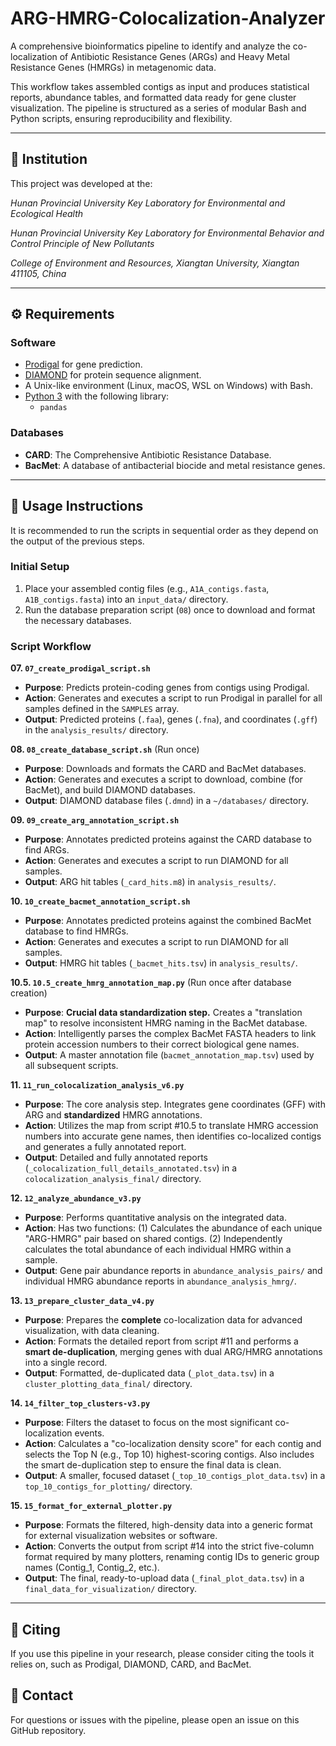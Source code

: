 
# ARG-HMRG-Colocalization-Analyzer

A comprehensive bioinformatics pipeline to identify and analyze the co-localization of Antibiotic Resistance Genes (ARGs) and Heavy Metal Resistance Genes (HMRGs) in metagenomic data.

This workflow takes assembled contigs as input and produces statistical reports, abundance tables, and formatted data ready for gene cluster visualization. The pipeline is structured as a series of modular Bash and Python scripts, ensuring reproducibility and flexibility.

---

## 🏢 Institution

This project was developed at the:

*Hunan Provincial University Key Laboratory for Environmental and Ecological Health* 

*Hunan Provincial University Key Laboratory for Environmental Behavior and Control Principle of New Pollutants* 

*College of Environment and Resources, Xiangtan University, Xiangtan 411105, China*

---

## ⚙️ Requirements

### Software
*   [Prodigal](https://github.com/hyattpd/Prodigal) for gene prediction.
*   [DIAMOND](https://github.com/bbuchfink/diamond) for protein sequence alignment.
*   A Unix-like environment (Linux, macOS, WSL on Windows) with Bash.
*   [Python 3](https://www.python.org/) with the following library:
    *   `pandas`

### Databases
*   **CARD**: The Comprehensive Antibiotic Resistance Database.
*   **BacMet**: A database of antibacterial biocide and metal resistance genes.

---

## 🚀 Usage Instructions

It is recommended to run the scripts in sequential order as they depend on the output of the previous steps.

### Initial Setup

1.  Place your assembled contig files (e.g., `A1A_contigs.fasta`, `A1B_contigs.fasta`) into an `input_data/` directory.
2.  Run the database preparation script (`08`) once to download and format the necessary databases.

### Script Workflow

**07. `07_create_prodigal_script.sh`**
*   **Purpose**: Predicts protein-coding genes from contigs using Prodigal.
*   **Action**: Generates and executes a script to run Prodigal in parallel for all samples defined in the `SAMPLES` array.
*   **Output**: Predicted proteins (`.faa`), genes (`.fna`), and coordinates (`.gff`) in the `analysis_results/` directory.

**08. `08_create_database_script.sh`** (Run once)
*   **Purpose**: Downloads and formats the CARD and BacMet databases.
*   **Action**: Generates and executes a script to download, combine (for BacMet), and build DIAMOND databases.
*   **Output**: DIAMOND database files (`.dmnd`) in a `~/databases/` directory.

**09. `09_create_arg_annotation_script.sh`**
*   **Purpose**: Annotates predicted proteins against the CARD database to find ARGs.
*   **Action**: Generates and executes a script to run DIAMOND for all samples.
*   **Output**: ARG hit tables (`_card_hits.m8`) in `analysis_results/`.

**10. `10_create_bacmet_annotation_script.sh`**
*   **Purpose**: Annotates predicted proteins against the combined BacMet database to find HMRGs.
*   **Action**: Generates and executes a script to run DIAMOND for all samples.
*   **Output**: HMRG hit tables (`_bacmet_hits.tsv`) in `analysis_results/`.

**10.5. `10.5_create_hmrg_annotation_map.py`** (Run once after database creation)
*   **Purpose**: **Crucial data standardization step.** Creates a "translation map" to resolve inconsistent HMRG naming in the BacMet database.
*   **Action**: Intelligently parses the complex BacMet FASTA headers to link protein accession numbers to their correct biological gene names.
*   **Output**: A master annotation file (`bacmet_annotation_map.tsv`) used by all subsequent scripts.

**11. `11_run_colocalization_analysis_v6.py`**
*   **Purpose**: The core analysis step. Integrates gene coordinates (GFF) with ARG and **standardized** HMRG annotations.
*   **Action**: Utilizes the map from script #10.5 to translate HMRG accession numbers into accurate gene names, then identifies co-localized contigs and generates a fully annotated report.
*   **Output**: Detailed and fully annotated reports (`_colocalization_full_details_annotated.tsv`) in a `colocalization_analysis_final/` directory.

**12. `12_analyze_abundance_v3.py`**
*   **Purpose**: Performs quantitative analysis on the integrated data.
*   **Action**: Has two functions: (1) Calculates the abundance of each unique "ARG-HMRG" pair based on shared contigs. (2) Independently calculates the total abundance of each individual HMRG within a sample.
*   **Output**: Gene pair abundance reports in `abundance_analysis_pairs/` and individual HMRG abundance reports in `abundance_analysis_hmrg/`.

**13. `13_prepare_cluster_data_v4.py`**
*   **Purpose**: Prepares the **complete** co-localization data for advanced visualization, with data cleaning.
*   **Action**: Formats the detailed report from script #11 and performs a **smart de-duplication**, merging genes with dual ARG/HMRG annotations into a single record.
*   **Output**: Formatted, de-duplicated data (`_plot_data.tsv`) in a `cluster_plotting_data_final/` directory.

**14. `14_filter_top_clusters-v3.py`**
*   **Purpose**: Filters the dataset to focus on the most significant co-localization events.
*   **Action**: Calculates a "co-localization density score" for each contig and selects the Top N (e.g., Top 10) highest-scoring contigs. Also includes the smart de-duplication step to ensure the final data is clean.
*   **Output**: A smaller, focused dataset (`_top_10_contigs_plot_data.tsv`) in a `top_10_contigs_for_plotting/` directory.

**15. `15_format_for_external_plotter.py`**
*   **Purpose**: Formats the filtered, high-density data into a generic format for external visualization websites or software.
*   **Action**: Converts the output from script #14 into the strict five-column format required by many plotters, renaming contig IDs to generic group names (Contig_1, Contig_2, etc.).
*   **Output**: The final, ready-to-upload data (`_final_plot_data.tsv`) in a `final_data_for_visualization/` directory.

---

## 📄 Citing

If you use this pipeline in your research, please consider citing the tools it relies on, such as Prodigal, DIAMOND, CARD, and BacMet.

## 📧 Contact

For questions or issues with the pipeline, please open an issue on this GitHub repository.
